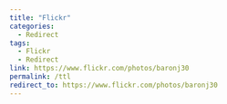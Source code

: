 ```yaml
---
title: "Flickr"
categories:
  - Redirect
tags:
  - Flickr
  - Redirect
link: https://www.flickr.com/photos/baronj30
permalink: /ttl
redirect_to: https://www.flickr.com/photos/baronj30
---
```

